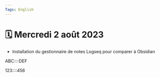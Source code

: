 ```yaml
---
Tags: English 
---
```

# 🗓️ Mercredi 2 août 2023
- Installation du gestionnaire de notes Logseq pour comparer à Obsidian


ABC::::DEF
<!--SR:!2023-08-05,3,250-->
123::::456
<!--SR:!2023-08-05,3,250-->

